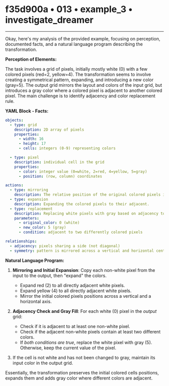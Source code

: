 # f35d900a • 013 • example_3 • investigate_dreamer

---
Okay, here's my analysis of the provided example, focusing on perception, documented facts, and a natural language program describing the transformation.

**Perception of Elements:**

The task involves a grid of pixels, initially mostly white (0) with a few colored pixels (red=2, yellow=4). The transformation seems to involve creating a symmetrical pattern, expanding, and introducing a new color (gray=5). The output grid mirrors the layout and colors of the input grid, but introduces a gray color where a colored pixel is adjacent to another colored pixel. The main challenge is to identify adjacency and color replacement rule.

**YAML Block - Facts:**



```yaml
objects:
  - type: grid
    description: 2D array of pixels
    properties:
      - width: 16
      - height: 17
      - cells: integers (0-9) representing colors

  - type: pixel
    description: individual cell in the grid
    properties:
      - color: integer value (0=white, 2=red, 4=yellow, 5=gray)
      - position: (row, column) coordinates

actions:
  - type: mirroring
    description: The relative position of the original colored pixels is preserved, with the original input mirrored in output.
  - type: expansion
    description: Expanding the colored pixels to their adjacent.
  - type: replacement
    description: Replacing white pixels with gray based on adjacency to colored pixels
    parameters:
      - original_color: 0 (white)
      - new_color: 5 (gray)
      - condition: adjacent to two differently colored pixels

relationships:
  - adjacency: pixels sharing a side (not diagonal)
  - symmetry: pattern is mirrored across a vertical and horizontal center axes.

```



**Natural Language Program:**

1.  **Mirroring and Initial Expansion**: Copy each non-white pixel from the input to the output, then "expand" the colors.
    *   Expand red (2) to all directly adjacent white pixels.
    *   Expand yellow (4) to all directly adjacent white pixels.
    *   Mirror the initial colored pixels positions across a vertical and a horizontal axis.

2.  **Adjacency Check and Gray Fill**: For each white (0) pixel in the *output* grid:
    *   Check if it is adjacent to at least one non-white pixel.
    *   Check if the adjacent non-white pixels contain at least two different colors.
    *   If *both conditions are true*, replace the white pixel with gray (5). Otherwise, keep the current value of the pixel.
3. If the cell is not white and has not been changed to gray, maintain its input color in the output grid.

Essentially, the transformation preserves the initial colored cells positions, expands them and adds gray color where different colors are adjacent.


